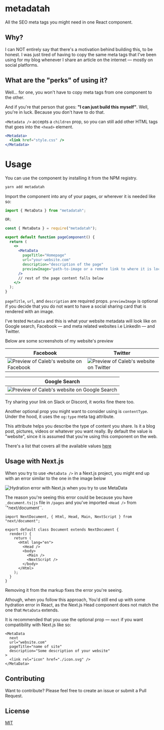 # metadatah

All the SEO meta tags you might need in one React component.

## Why?

I can NOT entirely say that there's a motivation behind building this, to be honest. I was just tired of having to copy the same meta tags that I've been using for my blog whenever I share an article on the internet &mdash; mostly on social platforms.

## What are the "perks" of using it?

Well... for one, you won't have to copy meta tags from one component to the other.

And if you're that person that goes: **"I can just build this myself"**. Well, you're in luck. Because you don't have to do that.

`<Metadata />` accepts a `children` prop, so you can still add other HTML tags that goes into the `<head>` element.

```jsx
<Metadata>
  <link href="style.css" />
</Metadata>
```

# Usage

You can use the component by installing it from the NPM registry.

```bash
yarn add metadatah
```

Import the component into any of your pages, or wherever it is needed like so:

```jsx
import { MetaData } from "metadatah";

OR;

const { MetaData } = require("metadatah");

export default function pageComponent() {
  return (
    <>
      <MetaData
        pageTitle="Homepage"
        url="your-website.com"
        description="description of the page"
        previewImage="path-to-image or a remote link to where it is located."
      />
      // rest of the page content falls below
    </>
  );
}
```

`pageTitle`, `url`, and `description` are required props. `previewImage` is optional if you decide that you do not want to have a social sharing card that is rendered with an image.

I've tested `MetaData` and this is what your website metadata will look like on Google search, Facebook &mdash; and meta related websites i.e LinkedIn &mdash; and Twitter.

Below are some screenshots of my website's preview

| Facebook                                                                                                                                      | Twitter                                                                                                                                     |
| --------------------------------------------------------------------------------------------------------------------------------------------- | ------------------------------------------------------------------------------------------------------------------------------------------- |
| ![Preview of Caleb's website on Facebook](https://res.cloudinary.com/meje/image/upload/v1688397658/oss-packages/metadata/facebook_yqn4ea.png) | ![Preview of Caleb's website on Twitter](https://res.cloudinary.com/meje/image/upload/v1688397658/oss-packages/metadata/twitter_ueklo5.png) |

| Google Search                                                                                                                                    |
| ------------------------------------------------------------------------------------------------------------------------------------------------ |
| ![Preview of Caleb's website on Google Search](https://res.cloudinary.com/meje/image/upload/v1688397658/oss-packages/metadata/google_dbr0mj.png) |

Try sharing your link on Slack or Discord, it works fine there too.

Another optional prop you might want to consider using is `contentType`. Under the hood, it uses the `og:type` meta tag attribute.

This attribute helps you describe the type of content you share. Is it a blog post, pictures, videos or whatever you want really. By default the value is "website", since it is assumed that you're using this component on the web.

There's a list that covers all the available values [here](https://ogp.me/#types)

## Usage with Next.js

When you try to use `<MetaData />` in a Next.js project, you might end up with an error similar to the one in the image below

![Hydration error with Next.js when you try to use MetaData](https://res.cloudinary.com/meje/image/upload/v1688397658/oss-packages/metadata/nextjs-hydration-error_k2xgrc.png)

The reason you're seeing this error could be because you have `_document.ts|js` file in `/pages` and you've imported `<Head />` from `"next/document``.

```tsx
import NextDocument, { Html, Head, Main, NextScript } from "next/document";

export default class Document extends NextDocument {
  render() {
    return (
      <Html lang="en">
        <Head />
        <body>
          <Main />
          <NextScript />
        </body>
      </Html>
    );
  }
}
```

Removing it from the markup fixes the error you're seeing.

Athough, when you follow this approach, You'd still end up with some hydration error in React, as the Next.js Head component does not match the one that `MetaData` extends.

It is recommended that you use the optional prop &mdash; `next` if you want compatibility with Next.js like so:

```tsx
<MetaData
  next
  url="website.com"
  pageTitle="name of site"
  description="Some description of your website"
>
  <link rel="icon" href="./icon.svg" />
</MetaData>
```

## Contributing

Want to contribute? Please feel free to create an issue or submit a Pull Request.

## License

[MIT](LICENSE)
